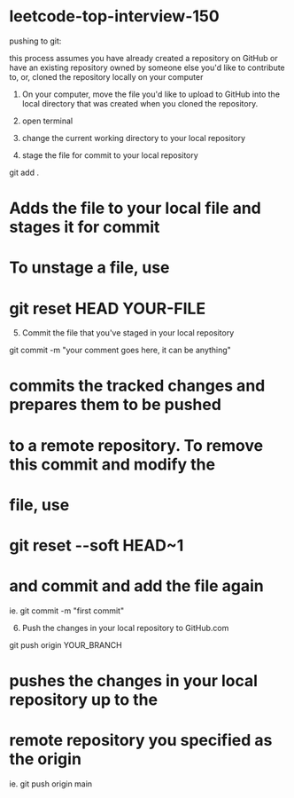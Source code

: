# leetcode-top-interview-150

pushing to git:

this process assumes you have already created a repository
on GitHub or have an existing repository owned by someone 
else you'd like to contribute to, or, cloned the repository
locally on your computer

1. On your computer, move the file you'd like to upload to
GitHub into the local directory that was created when you
cloned the repository.

2. open terminal

3. change the current working directory to your local repository

4. stage the file for commit to your local repository

git add .
# Adds the file to your local file and stages it for commit
# To unstage a file, use
# git reset HEAD YOUR-FILE

5. Commit the file that you've staged in your local repository

git commit -m "your comment goes here, it can be anything"
# commits the tracked changes and prepares them to be pushed
# to a remote repository. To remove this commit and modify the
# file, use 
# git reset --soft HEAD~1
# and commit and add the file again

ie. git commit -m "first commit"

6. Push the changes in your local repository to GitHub.com

git push origin YOUR_BRANCH
# pushes the changes in your local repository up to the
# remote repository you specified as the origin

ie. git push origin main
